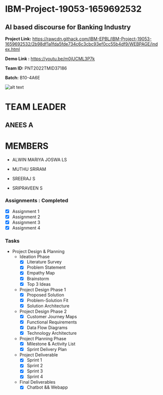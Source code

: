 # IBM-Project-19053-1659692532

## AI based discourse for Banking Industry

**Project Link:** https://rawcdn.githack.com/IBM-EPBL/IBM-Project-19053-1659692532/2b98df1a1fda5fde734c6c3cbc93ef0cc55b4df9/WEBPAGE/index.html

**Demo Link   :** https://youtu.be/m0jUCML3P7k

**Team ID:** PNT2022TMID37186


**Batch:** B10-4A6E 

![alt text](https://149695847.v2.pressablecdn.com/wp-content/uploads/2018/02/Hey-Siri-iPad-AAPro-By-JQason-Zigrino-wallpaper.jpg)
# TEAM LEADER 

## **ANEES A**

# MEMBERS

* ALWIN MARIYA JOSWA LS

* MUTHU SRIRAM

* SREERAJ S

* SRIPRAVEEN S

### Assignments  : Completed

- [x] Assignment 1
- [x] Assignment 2
- [x] Assignment 3
- [x] Assignment 4

### Tasks

- Project Design & Planning
  - Ideation Phase
    - [x] Literature Survey
    - [x] Problem Statement
    - [x] Empathy Map
    - [x] Brainstorm
    - [x] Top 3 Ideas
  - Project Design Phase 1
    - [x] Proposed Solution
    - [x] Problem-Solution Fit
    - [x] Solution Architecture
  - Project Design Phase 2
    - [x] Customer Journey Maps
    - [x] Functional Requirements
    - [x] Data Flow Diagrams
    - [x] Technology Architecture
  - Project Planning Phase
    - [x] Milestone & Activity List
    - [x] Sprint Delivery Plan
  - Project Deliverable
    - [x] Sprint 1
    - [x] Sprint 2
    - [x] Sprint 3
    - [x] Sprint 4
  - Final Deliverables
    - [x] Chatbot && Webapp 
